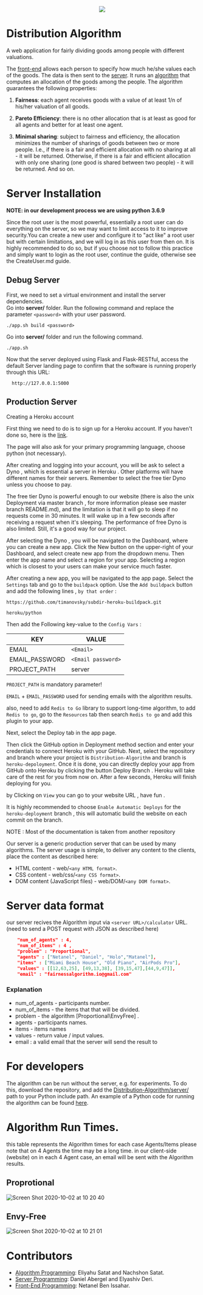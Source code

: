 <p align="center">
  <img src="https://user-images.githubusercontent.com/44754325/78273213-36a98b80-7517-11ea-8f8e-fb9b8e569988.png">
</p>

# Distribution Algorithm

A web application for fairly dividing goods among people with different valuations.

The [front-end](demoWeb/) allows each person to specify how much he/she values each of the goods.
The data is then sent to the [server](server/).
It runs an [algorithm](server/algorithm) that computes an allocation of the goods among the people.
The algorithm guarantees the following properties:

1. **Fairness**: each agent receives goods with a value of at least 1/n of his/her valuation of all goods.

2. **Pareto Efficiency**: there is no other allocation that is at least as good for all agents and better for at least one agent.

3. **Minimal sharing**: subject to fairness and efficiency, the allocation minimizes the number of sharings of goods between two or more people.
I.e., if there is a fair and efficient allocation with no sharing at all - it will be returned.
Otherwise, if there is a fair and efficient allocation with only one sharing (one good is shared between two people) - it will be returned. And so on.


# Server Installation

**NOTE: in our development process we are using python 3.6.9**

Since the root user is the most powerful, essentially a root user can do everything on the server, so we may want to limit access to it to improve security.You can create a new user and configure it to "act like" a root user but with certain limitations, and we will log in as this user from then on. It is highly recommended to do so, but if you choose not to follow this practice and simply want to login as the root user, continue the guide, otherwise see the CreateUser.md guide.


## Debug Server  

First, we need to set a virtual environment and install the server dependencies.                            
Go into **server/** folder.
Run the following command and replace the parameter `` <password> ``  with your user password.

```
./app.sh build <password>
```

Go into **server/** folder 
and run the following command.

```
./app.sh
```
Now that the server deployed using Flask and Flask-RESTful, access the default Server landing page to confirm that the software is running properly through this URL:

```
  http://127.0.0.1:5000
```
## Production Server 

Creating a Heroku account

First thing we need to do is to sign up for a Heroku account. If you haven't done so, here is the [link](https://signup.heroku.com).

The page will also ask for your primary programming language, choose python (not necessary).

After creating and logging into your account, you will be ask to select a Dyno , which is essential a server in Heroku . Other platforms will have different names for their servers. Remember to select the free tier Dyno unless you choose to pay.

The free tier Dyno is powerful enough to our website (there is also the unix Deployment via master branch , for more information please see master branch README.md), and the limitation is that it will go to sleep if no requests come in 30 minutes. 
It will wake up in a few seconds after receiving a request when it's sleeping. The performance of free Dyno is also limited. Still, it's a good way for our project.

After selecting the Dyno , you will be navigated to the Dashboard, where you can create a new app. Click the New button on the upper-right of your Dashboard, and select create new app from the dropdown menu.
Then enter the app name and select a region for your app. Selecting a region which is closest to your users can make your service much faster.

After creating a new app, you will be navigated to the app page.
Select the ```Settings``` tab and go to the ```buildpack``` option. Use the ```Add buildpack``` button and add the following lines , ```by that order``` :

```https://github.com/timanovsky/subdir-heroku-buildpack.git```

```heroku/python```

Then add the Following key-value to the ```Config Vars``` :

KEY | VALUE | 
--- | --- | 
EMAIL | ```<Email>``` |
EMAIL_PASSWORD | ```<Email password>``` |
PROJECT_PATH | server |
 
```PROJECT_PATH``` is mandatory parameter!

```EMAIL``` + ```EMAIL_PASSWORD``` used for sending emails with the algorithm results.

also, need to add ```Redis to Go``` library to support long-time algorithm, to add ```Redis to go```, go to the ```Resources``` tab then search ```Redis to go``` and add this plugin to your app.

Next, select the Deploy tab in the app page.

Then click the GitHub option in Deployment method section and enter your credentials to connect Heroku with your GitHub. Next, select the repository and branch where your project is ```Distribution-Algorithm``` and branch is ```heroku-depoloyment```. Once it is done, you can directly deploy your app from GitHub onto Heroku by clicking the button Deploy Branch . Heroku will take care of the rest for you from now on. After a few seconds, Heroku will finish deploying for you.

by Clicking on ```View``` you can go to your website URL , have fun . 

It is highly recommended to choose ```Enable Automatic Deploys``` for the ```heroku-deployment``` branch , this will automatic build the website on each commit on the branch.

NOTE : Most of the documentation is taken from another repository

Our server is a generic production server that can be used by many algorithms. 
The server usage is simple, to deliver any content to the clients, place the content as described here:
* HTML content - web/```<any HTML format>```.
* CSS content - web/css/```<any CSS format>```.
* DOM content (JavaScript files) - web/DOM/```<any DOM format>```. 
    
# Server data format
our server recives the Algorithm input via ``<server URL>/calculator`` URL. (need to send a POST request with JSON as described here)
```json
    "num_of_agents" : 4,
    "num_of_items" : 4 ,
    "problem" : "Proportional",
    "agents" : ["Netanel", "Daniel", "Holo","Matanel"],
    "items" : ["Miami Beach House", "Old Piano", "AirPods Pro"],
    "values" : [[12,63,25], [49,13,38], [39,15,47],[44,9,47]],
    "email" : "fairnessalgorithm.io@gmail.com"
```
### Explanation
  * num_of_agents - participants  number.
  * num_of_items - the items that that will be divided.
  * problem - the algorithm [Proportional\EnvyFree] .
  * agents - participants  names.
  * items - items names
  * values - return value / input values.
  * email : a valid email that the server will send the result to 
# For developers

The algorithm can be run without the server, e.g. for experiments.
To do this, download the repository, and 
add the [Distribution-Algorithm/server/](Distribution-Algorithm/server/) path to your Python include path.
An example of a Python code for running the algorithm can be found 
[here](server/algorithm/Version3/Example.py).

# Algorithm Run Times.

this table represents the Algorithm times for each case Agents/Items please note that on 4 Agents the time may be a long time.
in our client-side (website) on in each 4 Agent case, an email will be sent with the Algorithm results.

## Proprotional
![Screen Shot 2020-10-02 at 10 20 40](https://user-images.githubusercontent.com/44754325/94897836-1bedaa80-0499-11eb-89f5-f0d8fb571966.png)

## Envy-Free
![Screen Shot 2020-10-02 at 10 21 01](https://user-images.githubusercontent.com/44754325/94897909-40498700-0499-11eb-819b-5effe4985b2b.png)

# Contributors

* [Algorithm Programming](server/algorithm/): Eliyahu Satat and Nachshon Satat.
* [Server Programming](server/): Daniel Abergel and Elyashiv Deri.
* [Front-End Programming](demoWeb/): Netanel Ben Issahar.

